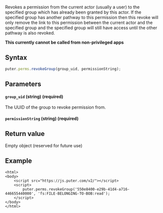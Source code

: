Revokes a permission from the current actor (usually a user) to the specified group
which has already been granted by this actor. If the specified group has another
pathway to this permission then this revoke will only remove the link to this
permission between the current actor and the specified group and the specified group
will still have access until the other pathway is also revoked.

**This currently cannot be called from non-privileged apps**

## Syntax

```js
puter.perms.revokeGroup(group_uid, permissionString);
```

## Parameters

#### `group_uid` (string) (required)

The UUID of the group to revoke permission from.

#### `permissionString` (string) (required)

## Return value

Empty object (reserved for future use)

## Example

```html;auth-get-user
<html>
<body>
    <script src="https://js.puter.com/v2/"></script>
    <script>
        puter.perms.revokeGroup('550e8400-e29b-41d4-a716-446655440000', 'fs:FILE-BELONGING-TO-BOB:read');
    </script>
</body>
</html>
```
